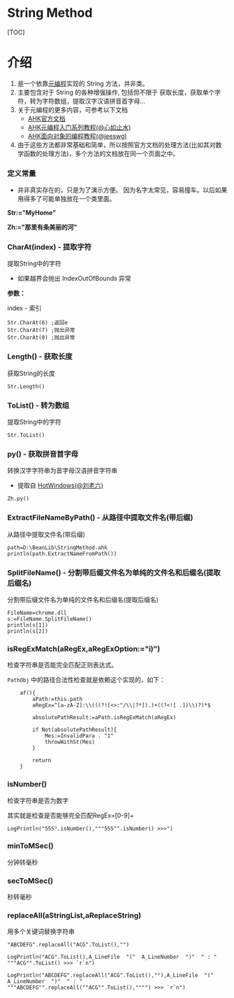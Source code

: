# String Method

[TOC]
# 介绍
1.  是一个依靠[元编程](http://xrvu_zen.gitee.io/wyagd001.github.io/docs/Objects.htm#Meta_Functions)实现的 String 方法，并非类。
2.  主要包含对于 String 的各种增强操作, 包括但不限于 获取长度，获取单个字符，转为字符数组，提取汉字汉语拼音首字母...
3.  关于元编程的更多内容，可参考以下文档
    - [AHK官方文档](https://autohotkey.com/docs/Objects.htm#Meta_Functions)
    - [AHK元编程入门系列教程(@心如止水)](https://zhuanlan.zhihu.com/AHKZen)
    - [AHK面向对象的编程教程(@jeeswg)](https://www.autohotkey.com/boards/viewtopic.php?f=7&t=54588)
4.  由于这些方法都非常基础和简单，所以按照官方文档的处理方法(比如其对数学函数的处理方法)，多个方法的文档放在同一个页面之中。

### 定义常量
- 并非真实存在的，只是为了演示方便。
因为名字太常见，容易撞车。以后如果用得多了可能单独放在一个类里面。

**Str:="MyHome"**

**Zh:="那里有条美丽的河"**

### CharAt(index) - 提取字符

提取String中的字符

- 如果越界会抛出 IndexOutOfBounds 异常

**参数：**

index - 索引

``` autohotkey
Str.CharAt(6) ;返回e
Str.CharAt(7) ;抛出异常
Str.CharAt(0) ;抛出异常
```

### Length() - 获取长度

获取String的长度

``` autohotkey
Str.Length()
```

### ToList() - 转为数组

提取String中的字符

``` autohotkey
Str.ToList()
```


### py() - 获取拼音首字母

转换汉字字符串为首字母汉语拼音字符串

- 提取自 [HotWindows(@刘老六)](https://www.iplaysoft.com/p/hotwindows)

``` autohotkey
Zh.py()
```

### ExtractFileNameByPath() - 从路径中提取文件名(带后缀)

从路径中提取文件名(带后缀)

```autohotkey
path=D:\BeanLib\StringMethod.ahk
println(path.ExtractNameFromPath())
```

### SplitFileName() - 分割带后缀文件名为单纯的文件名和后缀名(提取后缀名)

分割带后缀文件名为单纯的文件名和后缀名(提取后缀名)

```autohotkey
FileName=chrome.dll
s:=FileName.SplitFileName()
println(s[1])
println(s[2])
```

### isRegExMatch(aRegEx,aRegExOption:="i)")

检查字符串是否能完全匹配正则表达式。

`PathObj` 中的路径合法性检查就是依赖这个实现的，如下：

```autohotkey
	af(){
		aPath:=this.path
		aRegEx=^[a-zA-Z]:\\(((?![<>:"/\\|?*]).)+((?<![ .])\\)?)*$
		
		absolutePathResult:=aPath.isRegExMatch(aRegEx)
		
		if Not(absolutePathResult){
			Mes:=InvalidPara . "1"
			throwWithSt(Mes)
		}
		
		return
	}
```

### isNumber()

检查字符串是否为数字

其实就是检查是否能够完全匹配RegEx=[0-9]+

```autohotkey
LogPrintln("555".isNumber(),"""555"".isNumber() >>>")
```
### minToMSec()
分钟转毫秒

### secToMSec()
秒转毫秒

### replaceAll(aStringList,aReplaceString)

用多个关键词替换字符串

```AutoHotKey
"ABCDEFG".replaceAll("ACG".ToList(),"")

LogPrintln("ACG".ToList(),A_LineFile  "("  A_LineNumber  ")"  " : " """ACG"".ToList() >>> `r`n")

LogPrintln("ABCDEFG".replaceAll("ACG".ToList(),""),A_LineFile  "("  A_LineNumber  ")"  " : " """ABCDEFG"".replaceAll(""ACG"".ToList(),"""") >>> `r`n")
```

